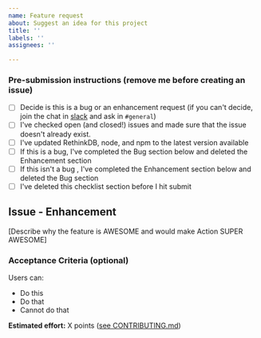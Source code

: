 ```yaml
---
name: Feature request
about: Suggest an idea for this project
title: ''
labels: ''
assignees: ''

---
```


### Pre-submission instructions (remove me before creating an issue)

- [ ] Decide is this is a bug or an enhancement request (if you can't decide, join the chat in [slack](http://slackin.parabol.co/) and ask in `#general`)
- [ ] I've checked open (and closed!) issues and made sure that the issue doesn't already exist.
- [ ] I've updated RethinkDB, node, and npm to the latest version available
- [ ] If this is a bug, I've completed the Bug section below and deleted the Enhancement section
- [ ] If this isn't a bug , I've completed the Enhancement section below and deleted the Bug section
- [ ] I've deleted this checklist section before I hit submit

## Issue - Enhancement

[Describe why the feature is AWESOME and would make Action SUPER AWESOME]

### Acceptance Criteria (optional)
Users can:
   - Do this
   - Do that
   - Cannot do that

**Estimated effort:** X points ([see CONTRIBUTING.md](https://github.com/ParabolInc/parabol/blob/master/CONTRIBUTING.md#points-and-sizes))
